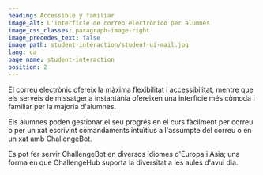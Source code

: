 ```yaml
---
heading: Accessible y familiar
image_alt: L'interfície de correo electrònico per alumnes
image_css_classes: paragraph-image-right
image_precedes_text: false
image_path: student-interaction/student-ui-mail.jpg
lang: ca
page_name: student-interaction
position: 2
---
```


El correu electrònic ofereix la màxima flexibilitat i accessibilitat,
mentre que els serveis de missatgeria instantània ofereixen una interfície
més còmoda i familiar per la majoria d'alumnes.

Els alumnes poden gestionar el seu progrés en el curs fàcilment per correu
o per un xat escrivint comandaments intuïtius a l'assumpte del correu
o en un xat amb ChallengeBot.

Es pot fer servir ChallengeBot en diversos idiomes d'Europa i Àsia;
una forma en que ChallengeHub suporta la diversitat a les aules d'avui dia.
